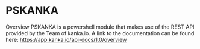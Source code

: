 # PSKANKA
Overview
PSKANKA is a powershell module that makes use of the REST API provided by the Team of kanka.io.
A link to the documentation can be found here: https://app.kanka.io/api-docs/1.0/overview
